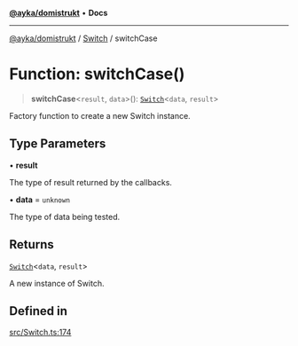 [**@ayka/domistrukt**](../../../README.md) • **Docs**

***

[@ayka/domistrukt](../../../globals.md) / [Switch](../README.md) / switchCase

# Function: switchCase()

> **switchCase**\<`result`, `data`\>(): [`Switch`](../classes/Switch.md)\<`data`, `result`\>

Factory function to create a new Switch instance.

## Type Parameters

• **result**

The type of result returned by the callbacks.

• **data** = `unknown`

The type of data being tested.

## Returns

[`Switch`](../classes/Switch.md)\<`data`, `result`\>

A new instance of Switch.

## Defined in

[src/Switch.ts:174](https://github.com/AndreyMork/domistrukt/blob/6bf1571936bc40cdb9430004c5150bf2a16cf455/src/Switch.ts#L174)
